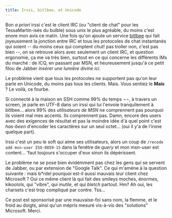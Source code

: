 ```yaml
---
title: Irssi, bitlbee, et Unicode
---
```


Bon _a priori_ irssi c'est le client IRC (ou "client de chat" pour les
TessaMartin-isés du bulble) sous unix le plus agréable, du moins c'est enore
mon avis ce matin. Une fois qu'on ajoute un service [bitlbee](www.bitlbee.org)
qui fait joyeusement la jonction entre IRC et tous les protocoles de chat
instantanés qui soient -- du moins ceux qui comptent chut! pas troller non,
c'est pas bien \--, on se retrouve alors avec seulement un client IRC, et
question ergonomie, ça me va très bien, surtout en ce qui concerne les
différents IMs du marché : de ICQ, en passant par MSN, et heureusement jusqu'à
ce petit filou de Jabber *insérer une lumière divine ici*.

Le problème vient que tous les protocoles ne supportent pas qu'on leur parle
en Unicode, du moins pas tous les clients. Mais. Vous sentiez le **Mais** ? Le
voilà, ce fourbe.

Si connecté à la maison en SSH comme 99% du temps ¬¬, à travers un screen, je
parle en UTF-8 dans un irssi qui lui l'envoie tranquilement à bitlbee... alors
99% des _utilisateurs de MSN_ ne comprennent pas pourquoi ils voient mal mes
accents. Ils comprennent pas. Damn, encore des users avec des exigences de
résultat et pas la moindre idée d'à quel point c'est _has-been_ d'encoder les
caractères sur un seul octet... (oui il y'a de l'irone quelque part).

Irssi c'est un peu le soft qui aime ses utilisateurs, alors un coup de
`/recode add msn-user ISO-8859-15` dans la fenêtre de _query_ et mon msn-user
est content... 'faut toujours s'occuper d'eux sinon ils dépérissent.

Le problème ne se pose bien évidémment pas chez les gens qui se servent de
Jabber, ou par extension de "Google Talk". Ce qui m'amène à la question
suivante : mais b*rdel pourquoi est-il aussi mauvais _leur_ client chez
Microsoft ? Oui ce même client là qui fait des smileys moches, énormes,
kikoolols, qui "vibre", qui _inutile_, et qui *bletch* partout. Hm? Ah oui,
les charsets c'est trop compliqué par contre. Tss...

Ce post est sponsorisé par une mauvaise-foi sans nom, la flemme, et le froid
au doigts, ainsi qu'un mépris mesuré vis-à-vis des "solutions" Microsoft.
Merci.


